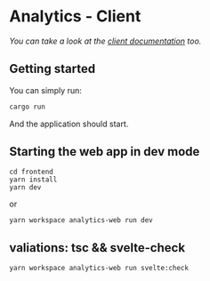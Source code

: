 # Analytics - Client

_You can take a look at the [client documentation](./frontend/README.md) too._

## Getting started

You can simply run:

```bash
cargo run
```

And the application should start.

## Starting the web app in dev mode


```
cd frontend
yarn install
yarn dev
```
or
```
yarn workspace analytics-web run dev
```

## valiations: tsc && svelte-check

```
yarn workspace analytics-web run svelte:check
```
